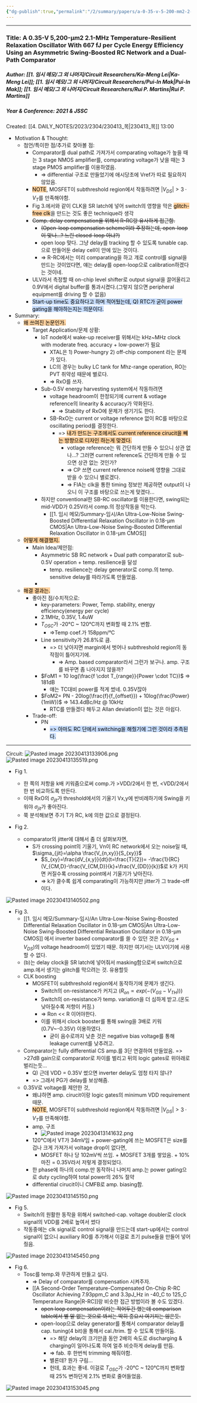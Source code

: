 ```yaml
---
{"dg-publish":true,"permalink":"/2/summary/papers/a-0-35-v-5-200-mm2-2-1-m-hz-temperature-resilient-relaxation-oscillator-with-667-f-j-per-cycle-energy-efficiency-using-an-asymmetric-swing-boosted-rc-network-and-a-dual-path-comparator/","tags":["SB_RC","subthreshold_amplifier","subthreshold_region","votlage_headroom","asymmetric_SB_RC","dual_path_comparator","clock_boosting","clock_masking","comparator_delay_compensation"]}
---
```


--- 
### Title: A 0.35-V 5,200-μm2 2.1-MHz Temperature-Resilient Relaxation Oscillator With 667 fJ per Cycle Energy Efficiency Using an Asymmetric Swing-Boosted RC Network and a Dual-Path Comparator
##### Author: [[1. 임시 메모/그 외 나머지/Circuit Researchers/Ka-Meng Lei\|Ka-Meng Lei]]; [[1. 임시 메모/그 외 나머지/Circuit Researchers/Pui-In Mak\|Pui-In Mak]]; [[1. 임시 메모/그 외 나머지/Circuit Researchers/Rui P. Martins\|Rui P. Martins]]
##### Year & Conference: 2021 & JSSC
Created: [[4. DAILY_NOTES/2023/2304/230413_목\|230413_목]]  13:00 
- Motivation & Thought: 
	- 첨언/특이한 점/추가로 찾아볼 점:
		- Comparator를 dual path로 가져가서 comparating voltage가 높을 때는 3 stage NMOS amplifier를, comparating voltage가 낮을 때는 3 stage PMOS amplifier를 이용하였음.
			- => differential 구조로 만들었기에 애시당초에 Vref가 따로 필요하지 않았음.
		- <mark style="background: #FFB86CA6;">NOTE</mark>, MOSFET이 subthreshold region에서 작동하려면 $|V_{DS}| > 3 \cdot V_{T}$를 만족해야함.
		- Fig 3.에서와 같이 CLK을 SR latch에 넣어 switch의 영향을 막은 <mark style="background: #FFB86CA6;">glitch-free clk</mark>을 만드는 것도 좋은 technique라 생각
		- ~~Comp. delay compensation을 위해서 R-RC랑 유사하게 접근함.~~
			- ~~(Open-loop compensation scheme이라 주장하는데, open-loop이 맞나...? 느린 closed-loop 아냐?)~~
			- open loop 맞다. 그냥 delay를 tracking 할 수 있도록 tunable cap.으로 만들어둔 delay cell이 안에 있는 것이다.
			- => R-RC에서는 미리 comparating을 하고 걔로 control를 signal을 만드는 것이었다면, 얘는 delay를 open-loop으로 calibration하겠다는 것이네.
		- ULV라서 측정할 때 on-chip level shifter로 output signal을 끌어올리고 0.9V에서 digital buffer를 통과시켰다.(그렇지 않으면 peripheral equipment를 driving 할 수 없음)
		- <mark style="background: #ADCCFFA6;">Start-up time도 중요하다고 하며 적어뒀는데, Q) RTC가 굳이 power gating을 해야하는지는 의문이다.</mark>
- Summary: 
	- <mark style="background: #FFB86CA6;">왜 쓰여진 논문인가.</mark>
		- Target Application/문제 상황: 
			- IoT node에서 wake-up receiver를 위해서는 kHz~MHz clock with moderate freq. accuracy + low-power가 필요
				- XTAL은 1) Power-hungry 2) off-chip component 라는 문제가 있다.
				- LC의 경우는 bulky LC tank for Mhz-range operation, RO는 PVT 취약성 때문에 별로다.
				- => RxO를 쓰자.
			- Sub-0.5V energy harvesting system에서 작동하려면
				- voltage headroom이 한정되기에 current & votlage reference의 linearity & accuracy가 약화된다.
					- => Stability of RxO에 문제가 생기기도 한다.
				- SB-RxO는 current or voltage reference 없이 RC를 바탕으로 oscillating period를 결정한다.
					- => <mark style="background: #FFB86CA6;">내가 만드는 구조에서도 current reference cirucit을 빼는 방향으로 디자인 하는게 맞겠다.</mark>
						- votlage reference는 뭐 간단하게 만들 수 있으니 상관 없나...? 그러면 current reference도 간단하게 만들 수 있으면 상관 없는 것인가?
						- => CP 쓰면 current reference noise에 영향을 그대로 받을 수 있으니 별로겠다.
						- => FIA는 clk을 통한 timing 정보만 제공하면 output이 나오니 이 구조를 바탕으로 쓰는게 맞겠다... 
			- 하지만 conventional한 SB-RC oscillator를 이용한다면, swing되는 mid-VDD가 0.25V라서 comp.의 정상작동을 막는다.
				- [[1. 임시 메모/Summary-임시/An Ultra-Low-Noise Swing-Boosted Differential Relaxation Oscillator in 0.18-μm CMOS\|An Ultra-Low-Noise Swing-Boosted Differential Relaxation Oscillator in 0.18-μm CMOS]]
	- <mark style="background: #FFB86CA6;">어떻게 해결했지.</mark>
		- Main Idea/제안점: 
			- Asymmetric SB RC network + Dual path comparator로 sub-0.5V operation + temp. resilience을 달성
				- temp. resilience는 delay generator로 comp.의 temp. sensitive delay를 따라가도록 만들었음.
			- 
	- <mark style="background: #FFB86CA6;">해결 결과는.</mark>
		- 좋아진 점/수치적으로:
			- key-parameters: Power, Temp. stability, energy efficiency(energy per cycle)
			- 2.1MHz, 0.35V, 1.4uW
			- $T_{OSC}$가 -20°C ~ 120°C까지 변화할 때 2.1% 변함.
				- =>Temp coef.가 158ppm/°C
			- Line sensitivity가 26.8%로 큼.
				- => 더 낮아지면 margin에서 벗어나 subthreshold region의 동작점이 틀어지기에.
					- => Amp. based comparator라서 그런가 보구나. amp. 구조를 바꾸면 좀 나아지지 않을까?
			- $FoM1 = 10 log(\frac{f \cdot T_{range}}{Power \cdot TC})$ => 181dB
				- 얘는 TC대비 power를 적게 썼네. 0.35V잖아
			- $FoM2= PN - 20log(\frac{f}{f_{offset}}) + 10log(\frac{Power}{1mW})$ => 143.4dBc/Hz @ 10kHz
				- RTC를 만들겠다 해두고 Allan deviation이 없는 것은 아쉽다.
		- Trade-off: 
			- PN
				- <mark style="background: #ADCCFFA6;">=> 아마도 RC 단에서 switching을 해줬기에 그런 것이라 추측된다.</mark>

---

Circuit:
![Pasted image 20230413133906.png](/img/user/0.%20TOOLS/01.%20%EA%B8%B0%ED%83%80%EC%9E%90%EB%A3%8C/011.%20Attachment/Pasted%20image%2020230413133906.png)     ![Pasted image 20230413135519.png](/img/user/0.%20TOOLS/01.%20%EA%B8%B0%ED%83%80%EC%9E%90%EB%A3%8C/011.%20Attachment/Pasted%20image%2020230413135519.png)
- Fig 1.
	- 한 쪽의 저항을 k배 키워줌으로써 comp.가 >VDD/2에서 한 번, <VDD/2에서 한 번 비교하도록 만든다.
	- 이때 RxO의 $\sigma_{jit}$가 threshold에서의 기울기 Vx,y에 반비례하기에 Swing을 키워야 $\sigma_{jit}$가 좋아진다.
	- 쭉 분석해보면 주기 T가 RC, k에 의한 값으로 결정된다.

- Fig 2.
	- comparator의 jitter에 대해서 좀 더 살펴보자면, 
		- S가 crossing point의 기울기, Vn이 RC network에서 오는 noise일 때, $\sigma_{jit}=\alpha \frac{V_{n,xy}}{S_{xy}}$ 
			- $S_{xy}=\frac{dV_{x,y}}{dt}(t=\frac{T}{2})= -\frac{1}{RC} (V_{CM,D}-\frac{V_{CM,D}}{k}+\frac{V_{DD}}{k})$로 k가 커지면 커질수록 crossing point에서 기울기가 낮아진다.
			- => k가 클수록 쉽게 comparating이 가능하지만 jitter가 그 trade-off이다.

![Pasted image 20230413140502.png](/img/user/0.%20TOOLS/01.%20%EA%B8%B0%ED%83%80%EC%9E%90%EB%A3%8C/011.%20Attachment/Pasted%20image%2020230413140502.png)
- Fig 3.
	- [[1. 임시 메모/Summary-임시/An Ultra-Low-Noise Swing-Boosted Differential Relaxation Oscillator in 0.18-μm CMOS\|An Ultra-Low-Noise Swing-Boosted Differential Relaxation Oscillator in 0.18-μm CMOS]] 에서 inverter based comparator를 쓸 수 있던 것은 $2(V_{GS}+V_{DS})$의 voltage headroom이 있었기 때문. 하지만 여기서는 ULV이기에 사용할 수 없다.
	- (b)는 delay clock을 SR latch에 넣어줘서 masking함으로써 switch으로 amp.에서 생기는 glitch를 막으려는 것. 유용할듯
	- CLK boosting
		- MOSFET이 subthreshold region에서 동작하기에 문제가 생긴다.
			- Switch의 on-resistance가 커지고 ($R_{on} \propto exp(-(V_{GS}-V_{TH}))$)
			- Switch의 on-resistance가 temp. variation을 더 심하게 받고.(온도 낮아질수록 저항이 커짐.)
			- => Ron << R 이어야한다.
			- 이를 위해서 clock booster를 통해 swing을 3배로 키워(0.7V~-0.35V) 이용하였다.
				- 굳이 음수로까지 낮춘 것은 negative bias voltage를 통해 leakage current를 낮추려고.
	- Comparator는 fully differential CS amp.를 3단 연결하여 만들었음. => >27dB gain으로 comparator로 차이를 벌리고 뒤의 logic gates로 위아래로 벌리는듯...
		- Q) 근데 VDD = 0.35V 썼으면 inverter delay도 엄청 타지 않나?
		- => 그래서 PG가 delay를 보상해줌.
	- 0.35V로 voltage를 제안한 것,
		- 왜냐하면 amp. cirucit이랑 logic gates의 minimum VDD requirement 때문.
		- <mark style="background: #FFB86CA6;">NOTE</mark>, MOSFET이 subthreshold region에서 작동하려면 $|V_{DS}| > 3 \cdot V_{T}$를 만족해야함.
		- amp. 구조
			- ![Pasted image 20230413141632.png](/img/user/0.%20TOOLS/01.%20%EA%B8%B0%ED%83%80%EC%9E%90%EB%A3%8C/011.%20Attachment/Pasted%20image%2020230413141632.png)
		- 120°C에서 VT가 34mV임 + power-gating에 쓰는 MOSFET은 size를 겁나 크게 가져가서 voltage drop이 없다면,
			- MOSFET 하나 당 102mV씩 쓰임. + MOSFET 3개를 쌓았음. + 10% 마진 = 0.35V라서 저렇게 결정되었다.
		- 한 phase에 하나의 comp.만 동작하니 나머지 amp.는 power gating으로 duty cycling하여 total power의 26% 절약
		- differential cirucit이니 CMFB로 amp. biasing함. 

![Pasted image 20230413145150.png](/img/user/0.%20TOOLS/01.%20%EA%B8%B0%ED%83%80%EC%9E%90%EB%A3%8C/011.%20Attachment/Pasted%20image%2020230413145150.png)
- Fig 5.
	- Switch의 원활한 동작을 위해서 switched-cap. voltage doubler로 clock signal의 VDD를 2배로 높여서 썼다
	- 작동중에는 clk signal로 control signal을 만드는데 start-up에서는 control signal이 없으니 auxiliary RO를 추가해서 이걸로 초기 pulse들을 만들어 넣어줬음.


![Pasted image 20230413145450.png](/img/user/0.%20TOOLS/01.%20%EA%B8%B0%ED%83%80%EC%9E%90%EB%A3%8C/011.%20Attachment/Pasted%20image%2020230413145450.png)
- Fig 6. 
	- Tosc를 temp.와 무관하게 만들고 싶다.
		- => Delay of comparator를 compensation 시켜주자.
		- [[A Second-Order Temperature-Compensated On-Chip R-RC Oscillator Achieving 7.93ppm_C and 3.3pJ_Hz in -40_C to 125_C Temperature Range\|R-RC]]랑 비슷한 접근 방법이라 볼 수도 있겠다. 
			- ~~open loop compensation이라는 적어두긴 했는데 comparison table에서 별 말 없는 것으로 봐서는 딱히 중요시 여기지는 않은듯.~~
			- open-loop으로 delay generator를 통해서 comparator delay를 cap. tuning(4 bit)을 통해서 cal./trim. 할 수 있도록 만들어둠.
				- => 해당 delay의 크기만큼 동안 2배의 속도로 discharging & charging이 일어나도록 하여 얼추 비슷하게 delay를 만듬.
				- => fab. 후 한번씩 trimming 해줘야함.
				- 별론데? 뭔가 구림...
				-  헌데, 효과는 좋네. 이걸로 $T_{OSC}$가 -20°C ~ 120°C까지 변화할 때 25% 변하던게 2.1% 변화로 줄어들었음.



![Pasted image 20230413153045.png](/img/user/0.%20TOOLS/01.%20%EA%B8%B0%ED%83%80%EC%9E%90%EB%A3%8C/011.%20Attachment/Pasted%20image%2020230413153045.png)



---
